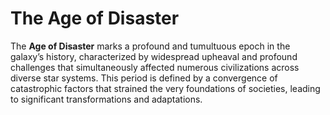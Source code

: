 # The Age of Disaster

The **Age of Disaster** marks a profound and tumultuous epoch in the galaxy’s history, characterized by widespread upheaval and profound challenges that simultaneously affected numerous civilizations across diverse star systems. This period is defined by a convergence of catastrophic factors that strained the very foundations of societies, leading to significant transformations and adaptations.